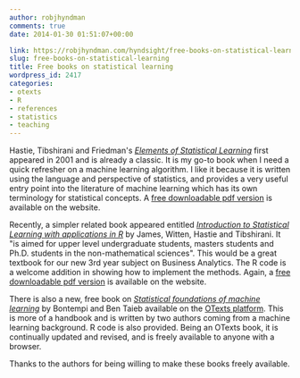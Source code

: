 ```yaml
---
author: robjhyndman
comments: true
date: 2014-01-30 01:51:07+00:00

link: https://robjhyndman.com/hyndsight/free-books-on-statistical-learning/
slug: free-books-on-statistical-learning
title: Free books on statistical learning
wordpress_id: 2417
categories:
- otexts
- R
- references
- statistics
- teaching
---
```


Hastie, Tibshirani and Friedman's [_Elements of Statistical Learning_](https://web.stanford.edu/~hastie/ElemStatLearn/) first appeared in 2001 and is already a classic. It is my go-to book when I need a quick refresher on a machine learning algorithm. I like it because it is written using the language and perspective of statistics, and provides a very useful entry point into the literature of machine learning which has its own terminology for statistical concepts. A [free downloadable pdf version](https://web.stanford.edu/~hastie/ElemStatLearn/download.html) is available on the website.

Recently, a simpler related book appeared entitled [_Introduction to Statistical Learning with applications in R_](http://www-bcf.usc.edu/~gareth/ISL/) by James, Witten, Hastie and Tibshirani. It "is aimed for upper level undergraduate students, masters students and Ph.D. students in the non-mathematical sciences". This would be a great textbook for our new 3rd year subject on Business Analytics. The R code is a welcome addition in showing how to implement the methods. Again, a [free downloadable pdf version](http://www-bcf.usc.edu/~gareth/ISL/ISLR%20First%20Printing.pdf) is available on the website.

There is also a new, free book on [_Statistical foundations of machine learning_](https://www.otexts.org/book/sfml) by Bontempi and Ben Taieb available on the [OTexts platform](https://www.otexts.org/). This is more of a handbook and is written by two authors coming from a machine learning background. R code is also provided. Being an OTexts book, it is continually updated and revised, and is freely available to anyone with a browser.

Thanks to the authors for being willing to make these books freely available.
